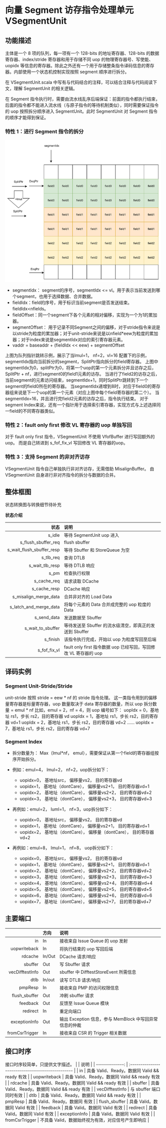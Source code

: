 # 向量 Segment 访存指令处理单元 VSegmentUnit

## 功能描述

主体是一个 8 项的队列，每一项有一个 128-bits 的地址寄存器、128-bits 的数据寄存器、index/stride 寄存器和用于存储不同 uop 的物理寄存器号、写使能、uopidx 等信息的寄存器。除此之外还有一个用于存储整条指令译码信息的寄存器。内部使用一个状态机控制实现按照 segment 顺序进行拆分。

在 VSegmentUnit.scala 中写有与代码结合的注释，可以结合注释与代码阅读下文，理解 SegmentUnit 的相关逻辑。

在 Segment 指令执行时，需要由流水线乱序后端保证：前面的指令都执行结束，后面的指令都不能进入流水线（与原子指令的等待机制类似），同时需要保证指令的 uop 按照拆分顺序进入 SegmentUnit。此时 SegmentUnit 对 Segment 指令的顺序才能得到保证。

### 特性 1：进行 Segment 指令的拆分

![alt text](./figure/VSegment-split.png)

- segmentIdx： segment的序号，segmentIdx <= vl。用于表示当前发送到哪个segment，也用于选择数据、合并数据。
- fieldIdx：field的序号，用于标识当前segment是否发送结束。 fieldIdx<nfields。
- fieldOffset：同一个segment下各个元素的相对偏移，实现为一个为1的累加器。
- segmentOffset： 用于记录不同Segment之间的偏移，对于stride指令来说是以stride为粒度的累加器；对于unit-stride来说是以nfield*eew为粒度的累加器；对于index来说是segmentIdx对应的索引寄存器元素。
- vaddr = baseaddr + (fieldIdx << eew) + segmentOffset

上图为队列指针跳转示例，展示了当lmul=1， nf=2，vl=16 配置下的示例，segmentIdx指向当前拆分的segment，SplitPtr指向拆分的field寄存器。
上图中segmentIdx为0，splitPtr为0，将第一个uop的第一个元素拆分并且访存之后，SplitPtr + nf，进行segment0的field1元素的访存。
当进行了field2的访存之后，当前segment的元素访问结束，segmentIdx+1，同时SplitPtr跳转到下一个segment的field0所在的寄存器。
当segmentIdx递增到8时，对应于field0的寄存器组来说是下一个uop的第一个元素（对应上图中每个field寄存器的第二个）。
当segmentIdx=16，并且进行完field2元素的访存之后，指令执行结束。
对于segment Index来说，还有一个指针用于选择索引寄存器，实现方式与上述选择同一field的不同寄存器类似。

### 特性 2：fault only first 修改 VL 寄存器的 uop 单独写回

对于 fault only first 指令，VSegmentUnit 不使用 VfofBuffer 进行写回额外的 uop。
而是自己转进到 s_fof_fix_vl 写回修改 VL 寄存器的uop。

### 特性 3：支持 Segment 的非对齐访存

VSegmentUnit 指令自己单独执行非对齐访存，无需借助 MisalignBuffer。
由 VSegmentUnit 自身进行非对齐指令的拆分与数据的合并。

## 整体框图

状态转换图与转换细节待补充

**状态介绍**

|                      状态 | 说明                                                             |
| ------------------------: | :--------------------------------------------------------------- |
|                    s_idle | 等待 SegmentUnit uop 进入                                        |
|       s_flush_sbuffer_req | flush sbuffer                                                    |
| s_wait_flush_sbuffer_resp | 等待 Sbuffer 和 StoreQueue 为空                                  |
|                 s_tlb_req | 查询 DTLB                                                        |
|           s_wait_tlb_resp | 等待 DTLB 响应                                                   |
|                      s_pm | 检查执行权限                                                     |
|               s_cache_req | 请求读取 DCache                                                  |
|              s_cache_resp | DCache 响应                                                      |
|     s_misalign_merge_data | 合并非对齐的 Load Data                                           |
|    s_latch_and_merge_data | 将每个元素的 Data 合并成完整的 uop 粒度的 Data                   |
|               s_send_data | 发送数据至 Sbuffer                                               |
|         s_wait_to_sbuffer | 等待发送至 Sbuffer 的流水级清空，即真正的发送到 Sbuffer          |
|                  s_finish | 该指令执行完成，开始以 uop 为粒度写回至后端                      |
|              s_fof_fix_vl | fault only first 指令数据 uop 已经写回，写回修改 VL 寄存器的 uop |

## 译码实例

### Segment Unit-Stride/Stride

unit-stride 按照 stride = eew * nf 的 stride 指令处理。
这一类指令用到的偏移量寄存器是标量寄存器，uop 数量取决于 data 寄存器的数量，所以 uop 拆分数量 = emul * nf
比如，emul = 2，nf = 4，则 uop 编号如下：
uopIdx = 0，基地址 rs1，步长 rs2，目的寄存器 vd
uopIdx = 1，基地址 rs1，步长 rs2，目的寄存器 vd+1
uopIdx = 2，基地址 rs1，步长 rs2，目的寄存器 vd+2
......
uopIdx = 7，基地址 rs1，步长 rs2，目的寄存器 vd+7

### Segment Index

- 拆分数量为： Max（lmul*nf， emul），需要保证从第一个field的寄存器组按序开始拆分。

- 例如：emul=4， lmul=2， nf=2，uop拆分如下：
    - uopidx=0， 基地址src， 偏移量vs2， 目的寄存器vd
    - uopidx=1， 基地址（dontCare）， 偏移量vs2+1， 目的寄存器vd+1
    - uopidx=2， 基地址（dontCare）， 偏移量vs2+2， 目的寄存器vd+2
    - uopidx=3， 基地址（dontCare）， 偏移量vs2+3， 目的寄存器vd+3

- 再例如：emul=2， luml=1， nf=3，uop拆分如下：
    - uopidx=0， 基地址src， 偏移量vs2， 目的寄存器vd
    - uopidx=1， 基地址（dontCare）， 偏移量vs2+1， 目的寄存器vd+1
    - uopidx=2， 基地址（dontCare）， 偏移量（dontCare）， 目的寄存器vd+2

- 再例如：emul=8， lmul=1， nf=8， uop拆分如下：
    - uopidx=0， 基地址src， 偏移量vs2， 目的寄存器vd
    - uopidx=1， 基地址（dontCare）， 偏移量vs2+1， 目的寄存器vd+1
    - uopidx=2， 基地址（dontCare）， 偏移量vs2+2， 目的寄存器vd+2
    - uopidx=3， 基地址（dontCare）， 偏移量vs2+3， 目的寄存器vd+3
    - uopidx=4， 基地址（dontCare）， 偏移量vs2+4， 目的寄存器vd+4
    - uopidx=5， 基地址（dontCare）， 偏移量vs2+5， 目的寄存器vd+5
    - uopidx=6， 基地址（dontCare）， 偏移量vs2+6， 目的寄存器vd+6
    - uopidx=7， 基地址（dontCare）， 偏移量vs2+7， 目的寄存器vd+7

## 主要端口

|                 | 方向   | 说明                                                    |
| --------------: | :----- | :------------------------------------------------------ |
|              in | In     | 接收来自 Issue Queue 的 uop 发射                        |
|    uopwriteback | In     | 将执行结束的 uop 写回后端                               |
|         rdcache | In/Out | DCache 请求/响应                                        |
|         sbuffer | Out    | 写 Sbuffer 请求                                         |
| vecDifftestInfo | Out    | sbuffer 中 DifftestStoreEvent 所需信息                  |
|            dtlb | In/out | 读写 DTLB 请求/响应                                     |
|         pmpResp | In     | 接收来自 PMP 的访问权限信息                             |
|   flush_sbuffer | Out    | 冲刷 sbuffer 请求                                       |
|        feedback | Out    | 反馈至 Issue Queue 模块                                 |
|        redirect | In     | 重定向端口                                              |
|   exceptionInfo | Out    | 输出 Exception 信息，参与 MemBlock 中写回异常信息的仲裁 |
|  fromCsrTrigger | In     | 接收来自 CSR 的 Trigger 相关数据                        |

## 接口时序

接口时序较简单，只提供文字描述。
|                 | 说明                                               |
| --------------: | :------------------------------------------------- |
|              in | 具备 Valid、Ready。数据同 Valid && ready 有效      |
|    uopwriteback | 具备 Valid、Ready。数据同 Valid && ready 有效      |
|         rdcache | 具备 Valid、Ready。数据同 Valid && ready 有效      |
|         sbuffer | 具备 Valid、Ready。数据同 Valid && ready 有效      |
| vecDifftestInfo | 与 sbuffer 端口同时有效                            |
|            dtlb | 具备 Valid、Ready。数据同 Valid && ready 有效      |
|         pmpResp | 具备 Valid、Ready。数据同  有效                    |
|   flush_sbuffer | 具备 Valid。数据同 Valid 有效                      |
|        feedback | 具备 Valid。数据同 Valid 有效                      |
|        redirect | 具备 Valid。数据同 Valid 有效                      |
|   exceptionInfo | 具备 Valid。数据同 Valid 有效                      |
|  fromCsrTrigger | 不具备 Valid，数据始终视为有效，对应信号产生即响应 |
